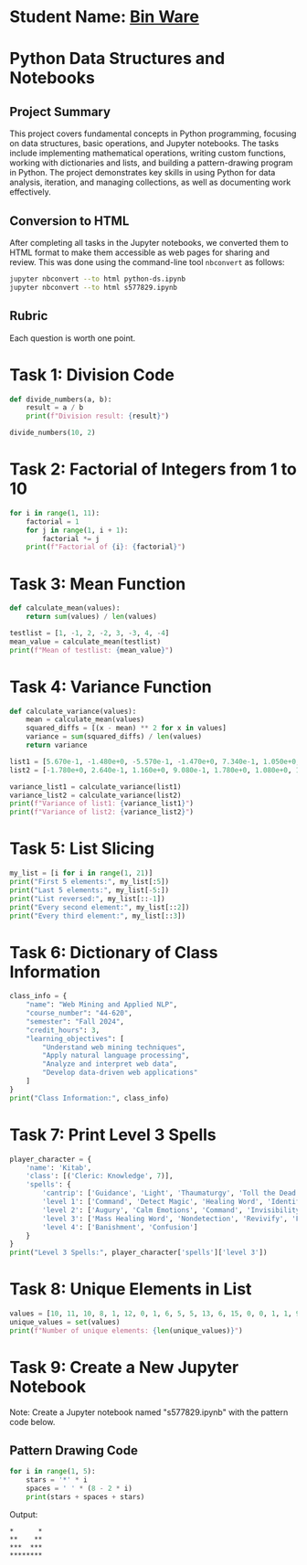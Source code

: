 # Student Name: [Bin Ware](https://github.com/bware7/python-ds-nb-binware)

# Python Data Structures and Notebooks

## Project Summary
This project covers fundamental concepts in Python programming, focusing on data structures, basic operations, and Jupyter notebooks. The tasks include implementing mathematical operations, writing custom functions, working with dictionaries and lists, and building a pattern-drawing program in Python. The project demonstrates key skills in using Python for data analysis, iteration, and managing collections, as well as documenting work effectively.

## Conversion to HTML
After completing all tasks in the Jupyter notebooks, we converted them to HTML format to make them accessible as web pages for sharing and review. This was done using the command-line tool `nbconvert` as follows:

```sh
jupyter nbconvert --to html python-ds.ipynb
jupyter nbconvert --to html s577829.ipynb
```

## Rubric
Each question is worth one point.

# Task 1: Division Code
```python
def divide_numbers(a, b):
    result = a / b
    print(f"Division result: {result}")

divide_numbers(10, 2)
```

# Task 2: Factorial of Integers from 1 to 10
```python
for i in range(1, 11):
    factorial = 1
    for j in range(1, i + 1):
        factorial *= j
    print(f"Factorial of {i}: {factorial}")
```

# Task 3: Mean Function
```python
def calculate_mean(values):
    return sum(values) / len(values)

testlist = [1, -1, 2, -2, 3, -3, 4, -4]
mean_value = calculate_mean(testlist)
print(f"Mean of testlist: {mean_value}")
```

# Task 4: Variance Function
```python
def calculate_variance(values):
    mean = calculate_mean(values)
    squared_diffs = [(x - mean) ** 2 for x in values]
    variance = sum(squared_diffs) / len(values)
    return variance

list1 = [5.670e-1, -1.480e+0, -5.570e-1, -1.470e+0, 7.340e-1, 1.050e+0, 4.480e-1, 2.570e-1, -1.970e+0, -1.460e+0]
list2 = [-1.780e+0, 2.640e-1, 1.160e+0, 9.080e-1, 1.780e+0, 1.080e+0, 1.050e+0, -4.630e-2, 1.520e+0, 5.350e-1]

variance_list1 = calculate_variance(list1)
variance_list2 = calculate_variance(list2)
print(f"Variance of list1: {variance_list1}")
print(f"Variance of list2: {variance_list2}")
```

# Task 5: List Slicing
```python
my_list = [i for i in range(1, 21)]
print("First 5 elements:", my_list[:5])
print("Last 5 elements:", my_list[-5:])
print("List reversed:", my_list[::-1])
print("Every second element:", my_list[::2])
print("Every third element:", my_list[::3])
```

# Task 6: Dictionary of Class Information
```python
class_info = {
    "name": "Web Mining and Applied NLP",
    "course_number": "44-620",
    "semester": "Fall 2024",
    "credit_hours": 3,
    "learning_objectives": [
        "Understand web mining techniques",
        "Apply natural language processing",
        "Analyze and interpret web data",
        "Develop data-driven web applications"
    ]
}
print("Class Information:", class_info)
```

# Task 7: Print Level 3 Spells
```python
player_character = {
    'name': 'Kitab',
    'class': [('Cleric: Knowledge', 7)],
    'spells': {
        'cantrip': ['Guidance', 'Light', 'Thaumaturgy', 'Toll the Dead', 'Word of Radiance'],
        'level 1': ['Command', 'Detect Magic', 'Healing Word', 'Identify', 'Sleep'],
        'level 2': ['Augury', 'Calm Emotions', 'Command', 'Invisibility', 'Lesser Restoration'],
        'level 3': ['Mass Healing Word', 'Nondetection', 'Revivify', 'Feign Death', 'Speak with Dead'],
        'level 4': ['Banishment', 'Confusion']
    }
}
print("Level 3 Spells:", player_character['spells']['level 3'])
```

# Task 8: Unique Elements in List
```python
values = [10, 11, 10, 8, 1, 12, 0, 1, 6, 5, 5, 13, 6, 15, 0, 0, 1, 1, 9, 7]
unique_values = set(values)
print(f"Number of unique elements: {len(unique_values)}")
```

# Task 9: Create a New Jupyter Notebook
Note: Create a Jupyter notebook named "s577829.ipynb" with the pattern code below.

## Pattern Drawing Code
```python
for i in range(1, 5):
    stars = '*' * i
    spaces = ' ' * (8 - 2 * i)
    print(stars + spaces + stars)
```

Output:
```
*      *
**    **
***  ***
********
```
